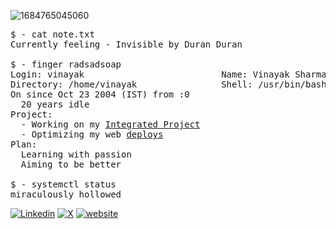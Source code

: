 ![1684765045060](https://github.com/user-attachments/assets/08aab318-7de5-4f8b-a0c7-2fa1eac56d2f)
<pre>
$ - cat note.txt
Currently feeling - Invisible by Duran Duran

$ - finger radsadsoap
Login: vinayak                          Name: Vinayak Sharma
Directory: /home/vinayak                Shell: /usr/bin/bash
On since Oct 23 2004 (IST) from :0
  20 years idle
Project:
  - Working on my <a href="https://github.com/AgarwalYash14/ORLA">Integrated Project</a>
  - Optimizing my web <a href="https://github.com/vinayaksh8432/FinanceFlow">deploys</a>
Plan:
  Learning with passion
  Aiming to be better

$ - systemctl status
miraculously hollowed
</pre>

[![Linkedin](https://img.shields.io/badge/Linkedin-vinayaksharma2004-blue?style=flat&link=https://www.linkedin.com/in/vinayaksharma2004/)](https://www.linkedin.com/in/vinayaksharma2004/) [![X](https://img.shields.io/badge/X-vinstm8432-blue?style=flat&link=https://x.com/vinstm8432)](https://x.com/vinstm8432) [![website](https://img.shields.io/badge/Website-portfolio.me-blue?style=flat&link=https://radsadsoap.github.io/profile.me/)](https://radsadsoap.github.io/profile.me/)

